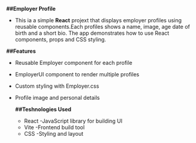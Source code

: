 **##Employer Profile**
* This ia a simple **React** projext that displays employer profiles using reusable components.Each profiles shows a name, image, age date of birth and a short bio.
The app demonstrates how to use React components, props and CSS styling.

**##Features**
- Reusable Employer component for each profile
- EmployerUI component to render multiple profiles
- Custom styling with Employer.css
- Profile image and personal details

  **##Teshnologies Used**
  * React -JavaScript library for building UI
  * Vite -Frontend build tool
  * CSS -Styling and layout
